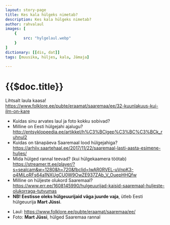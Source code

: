 ```yaml
---
layout: story-page
title: Kes kala hülgeks nimetab?
description: Kes kala hülgeks nimetab?
author: rahvalaul
images: [
    {
        src: "hylgelaul.webp"
    }
]
dictionary: [[dis, dat]]
tags: [muusika, hüljes, kala, Jämaja]

---
```


#  {{$doc.title}}

Lihtsalt laula kaasa! https://www.folklore.ee/pubte/eraamat/saaremaa/ee/32-kuunlakuus-kui-ilm-on-kare


<story-author :author="author"></story-author>

<details-wrapper summary="Mõtlemiseks ja arutlemiseks">

- Kuidas sinu arvates laul ja foto kokku sobivad?
- Milline on Eesti hülgejahi ajalugu? http://entsyklopeedia.ee/artikkel/h%C3%BClgep%C3%BC%C3%BCk_ruhnul2
- Kuidas on tänapäeva Saaremaal lood hülgejahiga? https://arhiiv.saartehaal.ee/2017/11/22/saaremaal-lasti-aasta-esimene-huljes/
- Mida hülged rannal teevad? (kui hülgekaamera töötab) https://streamer.tt.ee/player/?s=sealcam&w=1280&h=720&fbclid=IwAR0RVEL-uVnpK3-q4MiLoRFs64a1NXUgCU0W9OwZE937ZAb_V_OuepHHQfw
- Milline on hüljeste olukord Saaremaal? https://www.err.ee/1608145990/hulgeuurijad-kaisid-saaremaal-huljeste-olukorraga-tutvumas
- **NB! Eestisse oleks hülgeuurijaid väga juurde vaja**, ütleb Eesti hülgeuurija **Mart Jüssi**.

</details-wrapper>


<details-wrapper summary="Allikad" class="text-sm" icon="icon-park-outline:document-folder">

- Laul: https://www.folklore.ee/pubte/eraamat/saaremaa/ee/
- Foto: **Mart Jüssi**, hülged Saaremaa rannal

</details-wrapper>
